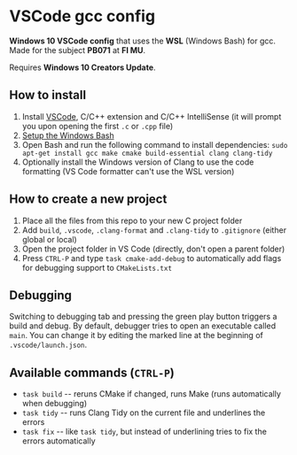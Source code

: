 # VSCode gcc config

**Windows 10 VSCode config** that uses the **WSL** (Windows Bash) for gcc. Made for the subject **PB071** at **FI MU**.

Requires **Windows 10 Creators Update**. 

## How to install
1. Install [VSCode](https://code.visualstudio.com/), C/C++ extension and C/C++ IntelliSense (it will prompt you upon opening the first `.c` or `.cpp` file)
1. [Setup the Windows Bash](https://www.howtogeek.com/249966/how-to-install-and-use-the-linux-bash-shell-on-windows-10/)
1. Open Bash and run the following command to install dependencies: `sudo apt-get install gcc make cmake build-essential clang clang-tidy`
1. Optionally install the Windows version of Clang to use the code formatting (VS Code formatter can't use the WSL version)

## How to create a new project
1. Place all the files from this repo to your new C project folder
1. Add `build`, `.vscode`, `.clang-format` and `.clang-tidy` to `.gitignore` (either global or local)
1. Open the project folder in VS Code (directly, don't open a parent folder)
1. Press `CTRL-P` and type `task cmake-add-debug` to automatically add flags for debugging support to `CMakeLists.txt`

## Debugging
Switching to debugging tab and pressing the green play button triggers a build and debug. By default, debugger tries to open an executable called `main`. You can change it by editing the marked line at the beginning of `.vscode/launch.json`.

## Available commands (`CTRL-P`)
- `task build` -- reruns CMake if changed, runs Make (runs automatically when debugging)
- `task tidy` -- runs Clang Tidy on the current file and underlines the errors
- `task fix` -- like `task tidy`, but instead of underlining tries to fix the errors automatically